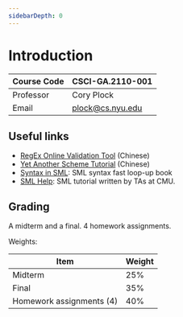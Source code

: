 ```yaml
---
sidebarDepth: 0
---
```


# Introduction

| Course Code | CSCI-GA.2110-001                            |
| ----------- | ------------------------------------------- |
| Professor   | Cory Plock                                  |
| Email       | [plock@cs.nyu.edu](mailto:plock@cs.nyu.edu) |

## Useful links

- [RegEx Online Validation Tool](http://tool.chinaz.com/regex/) (Chinese)
- [Yet Another Scheme Tutorial](https://www.kancloud.cn/kancloud/yast-cn/64461) (Chinese)
- [Syntax in SML](http://rigaux.org/language-study/syntax-across-languages-per-language/SML.html): SML syntax fast loop-up book
- [SML Help](https://smlhelp.github.io/book/index.html): SML tutorial written by TAs at CMU.

## Grading

A midterm and a final. 4 homework assignments.

Weights:

| Item                     | Weight |
| ------------------------ | ------ |
| Midterm                  | 25%    |
| Final                    | 35%    |
| Homework assignments (4) | 40%    |
